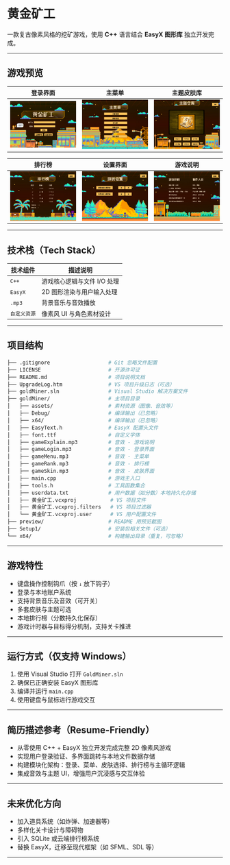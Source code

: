 # 黄金矿工
一款复古像素风格的挖矿游戏，使用 **C++** 语言结合 **EasyX 图形库** 独立开发完成。  

---

## 游戏预览

| 登录界面 | 主菜单 | 主题皮肤库 |
|----------|--------|-------------|
| ![登录](./preview/login.png) | ![菜单](./preview/menu.png) | ![主题](./preview/theme.png) |

| 排行榜 | 设置界面 | 游戏说明 |
|--------|----------|----------|
| ![排行榜](./preview/leaderboard.png) | ![设置](./preview/setting.png) | ![说明](./preview/instruction.png) |

---

## 技术栈（Tech Stack）

| 技术组件 | 描述说明 |
|----------|----------|
| `C++` | 游戏核心逻辑与文件 I/O 处理 |
| `EasyX` | 2D 图形渲染与用户输入处理 |
| `.mp3` | 背景音乐与音效播放 |
| `自定义资源` | 像素风 UI 与角色素材设计 |

---

## 项目结构

```bash
├── .gitignore                   # Git 忽略文件配置
├── LICENSE                      # 开源许可证
├── README.md                    # 项目说明文档
├── UpgradeLog.htm               # VS 项目升级日志（可选）
├── goldMiner.sln                # Visual Studio 解决方案文件
├── goldMiner/                   # 主项目目录
│   ├── assets/                  # 素材资源（图像、音效等）
│   ├── Debug/                   # 编译输出（已忽略）
│   ├── x64/                     # 编译输出（已忽略）
│   ├── EasyText.h               # EasyX 配置头文件
│   ├── font.ttf                 # 自定义字体
│   ├── gameExplain.mp3          # 音效 - 游戏说明
│   ├── gameLogin.mp3            # 音效 - 登录界面
│   ├── gameMenu.mp3             # 音效 - 主菜单
│   ├── gameRank.mp3             # 音效 - 排行榜
│   ├── gameSkin.mp3             # 音效 - 皮肤界面
│   ├── main.cpp                 # 游戏主入口
│   ├── tools.h                  # 工具函数集合
│   ├── userdata.txt             # 用户数据（如分数）本地持久化存储
│   ├── 黄金矿工.vcxproj           # VS 项目文件
│   ├── 黄金矿工.vcxproj.filters   # VS 项目过滤器
│   └── 黄金矿工.vcxproj.user      # VS 用户配置文件
├── preview/                     # README 用预览截图
├── Setup1/                      # 安装包相关文件（可选）
└── x64/                         # 构建输出目录（重复，可忽略）
```

---

## 游戏特性

- 键盘操作控制钩爪（按 `↓` 放下钩子）
- 登录与本地账户系统
- 支持背景音乐及音效（可开关）
- 多套皮肤与主题可选
- 本地排行榜（分数持久化保存）
- 游戏计时器与目标得分机制，支持关卡推进

---

## 运行方式（仅支持 Windows）

1. 使用 Visual Studio 打开 `GoldMiner.sln`
2. 确保已正确安装 EasyX 图形库
3. 编译并运行 `main.cpp`
4. 使用键盘与鼠标进行游戏交互

---

## 简历描述参考（Resume-Friendly）

- 从零使用 C++ + EasyX 独立开发完成完整 2D 像素风游戏
- 实现用户登录验证、多界面跳转与本地文件数据存储
- 构建模块化架构：登录、菜单、皮肤选择、排行榜与主循环逻辑
- 集成音效与主题 UI，增强用户沉浸感与交互体验

---

## 未来优化方向

- 加入道具系统（如炸弹、加速器等）
- 多样化关卡设计与障碍物
- 引入 SQLite 或云端排行榜系统
- 替换 EasyX，迁移至现代框架（如 SFML、SDL 等）

---
